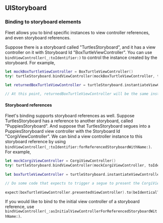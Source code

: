 ## UIStoryboard

### Binding to storyboard elements

Fleet allows you to bind specific instances to view controller references, and even storyboard references.

Suppose there is a storyboard called "TurtlesStoryboard", and it has a view controller on it with Storyboard Id "BoxTurtleViewController". You can use `bindViewController(_:toIdentifier:)` to control the instance created by the storyboard. For example,

```swift
let mockBoxTurtleViewController = BoxTurtleViewController()
try! turtleStoryboard.bindViewController(mockBoxTurtleViewController, toIdentifier: "BoxTurtleViewController")
        
let returnedBoxTurtleViewController = turtleStoryboard.instantiateViewControllerWithIdentifier("BoxTurtleViewController")

// At this point, returnedBoxTurtleViewController will be the same instance as mockBoxTurtleViewController
```

#### Storyboard references

Fleet's binding supports storyboard references as well. Suppose TurtlesStoryboard has a reference to another storyboard, called "PuppiesStoryboard". And suppose that TurtlesStoryboard segues into a PuppiesStoryboard view controller with the Storyboard Id "CorgiViewController". We can bind a view controller instance to this storyboard reference by using `bindViewController(_:toIdentifier:forReferencedStoryboardWithName:)`. For example,

```swift
let mockCorgiViewController = CorgiViewController()
try! turtleStoryboard.bindViewController(mockCorgiViewController, toIdentifier: "CorgiViewController", forReferencedStoryboardWithName: "CorgiStoryboard")
        
let boxTurtleViewController = turtleStoryboard.instantiateViewControllerWithIdentifier("BoxTurtleViewController")

// Do some code that expects to trigger a segue to present the CorgiViewController on the BoxTurtleViewController
        
expect(boxTurtleViewController.presentedViewController).to(beIdenticalTo(mockCrabViewController))
```

If you would like to bind to the initial view controller of a storyboard reference, use `bindViewController(_:asInitialViewControllerForReferencedStoryboardWithName:)`.

